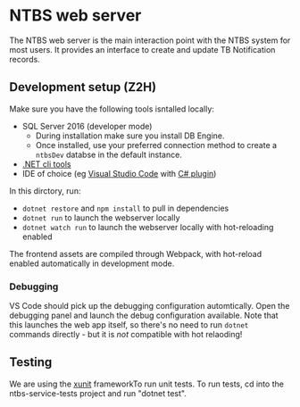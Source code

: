 # NTBS web server
The NTBS web server is the main interaction point with the NTBS system for most users. It provides an interface to create and update TB Notification records.

## Development setup (Z2H)
Make sure you have the following tools isntalled locally:
  * SQL Server 2016 (developer mode)
    * During installation make sure you install DB Engine.
    * Once installed, use your preferred connection method to create a `ntbsDev` databse in the default instance.
  * [.NET cli tools](https://dotnet.microsoft.com/download)
  * IDE of choice (eg [Visual Studio Code](https://code.visualstudio.com/download) with [C# plugin](https://marketplace.visualstudio.com/items?itemName=ms-vscode.csharp))

In this dirctory, run:
- `dotnet restore` and `npm install` to pull in dependencies
- `dotnet run` to launch the webserver locally
- `dotnet watch run` to launch the webserver locally with hot-reloading enabled

The frontend assets are compiled through Webpack, with hot-reload enabled automatically in development mode.

### Debugging
VS Code should pick up the debugging configuration automtically. Open the debugging panel and launch the debug configuration available. Note that this launches the web app itself, so there's no need to run `dotnet` commands directly - but it is *not* compatible with hot relaoding!

## Testing
We are using the [xunit](https://xunit.net/) frameworkTo run unit tests. To run tests, cd into the ntbs-service-tests project and run "dotnet test".